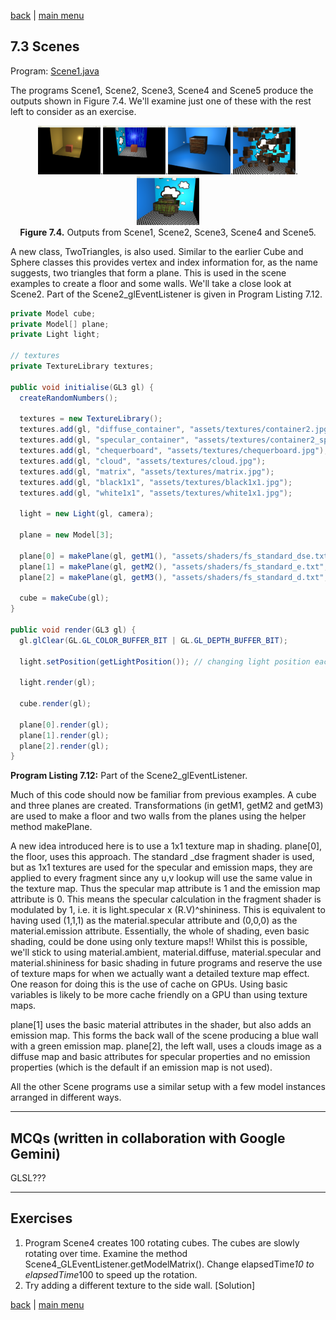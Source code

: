 [back](ch7.md) | [main menu](../README.md)
 
## 7.3 Scenes

Program: [Scene1.java](/ch7_classes/ch7_3_scene)

The programs Scene1, Scene2, Scene3, Scene4 and Scene5 produce the outputs shown in Figure 7.4. We'll examine just one of these with the rest left to consider as an exercise.

<p align="center">
  <img src="ch7_img/ch7_3_scene1.png" alt="output from ch7_3_scene1" width="100">.<img src="ch7_img/ch7_3_scene2.png" alt="output from ch7_3_scene2" width="100">.<img src="ch7_img/ch7_3_scene3.png" alt="output from ch7_3_scene3" width="100">.<img src="ch7_img/ch7_3_scene4.png" alt="output from ch7_3_scene4" width="100">.<img src="ch7_img/ch7_3_scene5.png" alt="output from ch7_3_scene5" width="100"><br>
  <strong>Figure 7.4.</strong> Outputs from Scene1, Scene2, Scene3, Scene4 and Scene5.
</p>

A new class, TwoTriangles, is also used. Similar to the earlier Cube and Sphere classes this provides vertex and index information for, as the name suggests, two triangles that form a plane. This is used in the scene examples to create a floor and some walls. We'll take a close look at Scene2. Part of the Scene2_glEventListener is given in Program Listing 7.12.

```java
private Model cube;
private Model[] plane;
private Light light;

// textures
private TextureLibrary textures;

public void initialise(GL3 gl) {
  createRandomNumbers();

  textures = new TextureLibrary();
  textures.add(gl, "diffuse_container", "assets/textures/container2.jpg");
  textures.add(gl, "specular_container", "assets/textures/container2_specular.jpg");
  textures.add(gl, "chequerboard", "assets/textures/chequerboard.jpg");
  textures.add(gl, "cloud", "assets/textures/cloud.jpg");
  textures.add(gl, "matrix", "assets/textures/matrix.jpg");
  textures.add(gl, "black1x1", "assets/textures/black1x1.jpg");
  textures.add(gl, "white1x1", "assets/textures/white1x1.jpg");

  light = new Light(gl, camera);

  plane = new Model[3];

  plane[0] = makePlane(gl, getM1(), "assets/shaders/fs_standard_dse.txt", textures.get("chequerboard"), textures.get("white1x1"), textures.get("black1x1"));
  plane[1] = makePlane(gl, getM2(), "assets/shaders/fs_standard_e.txt", null, null, textures.get("matrix"));
  plane[2] = makePlane(gl, getM3(), "assets/shaders/fs_standard_d.txt", textures.get("cloud"), null, null);

  cube = makeCube(gl);
}

public void render(GL3 gl) {
  gl.glClear(GL.GL_COLOR_BUFFER_BIT | GL.GL_DEPTH_BUFFER_BIT);

  light.setPosition(getLightPosition()); // changing light position each frame

  light.render(gl);

  cube.render(gl);

  plane[0].render(gl);
  plane[1].render(gl);
  plane[2].render(gl);
}
```

**Program Listing 7.12:** Part of the Scene2_glEventListener.

Much of this code should now be familiar from previous examples. A cube and three planes are created. Transformations (in getM1, getM2 and getM3) are used to make a floor and two walls from the planes using the helper method makePlane. 

A new idea introduced here is to use a 1x1 texture map in shading. plane[0], the floor, uses this approach. The standard _dse fragment shader is used, but as 1x1 textures are used for the specular and emission maps, they are applied to every fragment since any u,v lookup will use the same value in the texture map. Thus the specular map attribute is 1 and the emission map attribute is 0. This means the specular calculation in the fragment shader is modulated by 1, i.e. it is light.specular x (R.V)^shininess. This is equivalent to having used (1,1,1) as the material.specular attribute and (0,0,0) as the material.emission attribute. Essentially, the whole of shading, even basic shading, could be done using only texture maps!! Whilst this is possible, we'll stick to using material.ambient, material.diffuse, material.specular and material.shininess for basic shading in future programs and reserve the use of texture maps for when we actually want a detailed texture map effect. One reason for doing this is the use of cache on GPUs. Using basic variables is likely to be more cache friendly on a GPU than using texture maps.

plane[1] uses the basic material attributes in the shader, but also adds an emission map. This forms the back wall of the scene producing a blue wall with a green emission map. plane[2], the left wall, uses a clouds image as a diffuse map and basic attributes for specular properties and no emission properties (which is the default if an emission map is not used).

All the other Scene programs use a similar setup with a few model instances arranged in different ways.


---

## MCQs (written in collaboration with Google Gemini)

GLSL???

---

## Exercises

1. Program Scene4 creates 100 rotating cubes. The cubes are slowly rotating over time. Examine the method Scene4_GLEventListener.getModelMatrix(). Change elapsedTime*10 to elapsedTime*100 to speed up the rotation.
2. Try adding a different texture to the side wall. [Solution]


[back](ch7.md) | [main menu](../README.md)